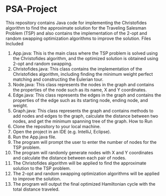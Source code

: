 # PSA-Project



This repository contains Java code for implementing the Christofides algorithm to find the approximate solution for the Traveling Salesman Problem (TSP) and also contains the implementation of the 2-opt and random swapping optimization algorithms to improve the solution.
Files Included
1. App.java: This is the main class where the TSP problem is solved using the Christofides algorithm, and the optimized solution is obtained using 2-opt and random swapping.
2. Christofides.java: This class contains the implementation of the Christofides algorithm, including finding the minimum weight perfect matching and constructing the Eulerian tour.
3. Node.java: This class represents the nodes in the graph and contains the properties of the node such as its name, X and Y coordinates.
4. Edge.java: This class represents the edges in the graph and contains the properties of the edge such as its starting node, ending node, and weight.
5. Graph.java: This class represents the graph and contains methods to add nodes and edges to the graph, calculate the distance between two nodes, and get the minimum spanning tree of the graph.
How to Run
1. Clone the repository to your local machine.
2. Open the project in an IDE (e.g. IntelliJ, Eclipse).
3. Run the App.java file.
4. The program will prompt the user to enter the number of nodes for the TSP problem.
5. The program will randomly generate nodes with X and Y coordinates and calculate the distance between each pair of nodes.
6. The Christofides algorithm will be applied to find the approximate solution to the TSP problem.
7. The 2-opt and random swapping optimization algorithms will be applied to improve the solution.
8. The program will output the final optimized Hamiltonian cycle with the total distance traveled.
